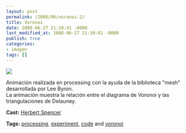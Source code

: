 ```yaml
---
layout: post
permalink: /2008/06/voronoi-2/
title: Voronoi
date: 2008-06-27 21:10:41 -0000
last_modified_at: 2008-06-27 21:10:41 -0000
publish: true
categories:
- imagen
tags: []
---
```

[![](http://i.vimeocdn.com/video/57278659_200x150.jpg)](http://vimeo.com/1244557)

Animación realizada en processing con la ayuda de la biblioteca "mesh" desarrollada por Lee Byron.  
La animación muestra la relación entre el diagrama de Voronoi y las triangulaciones de Delauney.

**Cast:** [Herbert Spencer](http://vimeo.com/hspencer)

**Tags:** [processing](http://vimeo.com/tag:processing), [experiment](http://vimeo.com/tag:experiment), [code](http://vimeo.com/tag:code) and [voronoi](http://vimeo.com/tag:voronoi)
